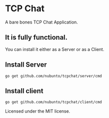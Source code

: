 # TCP Chat

A bare bones TCP Chat Application.

## It is fully functional.

You can install it either as a Server or as a Client.

## Install Server

    go get github.com/nubunto/tcpchat/server/cmd

## Install client

    go get github.com/nubunto/tcpchat/client/cmd


Licensed under the MIT license. 